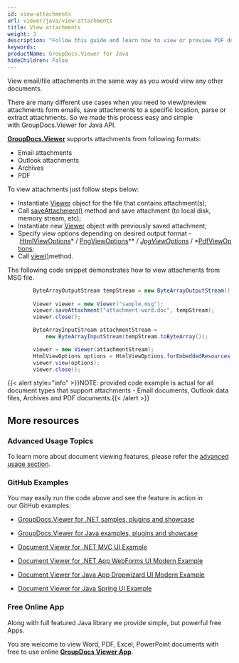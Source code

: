 ```yaml
---
id: view-attachments
url: viewer/java/view-attachments
title: View attachments
weight: 3
description: "Follow this guide and learn how to view or preview PDF document, Outlook data file or email attachments with file viewer by GroupDocs."
keywords: 
productName: GroupDocs.Viewer for Java
hideChildren: False
---
```

View email/file attachments in the same way as you would view any other documents.

There are many different use cases when you need to view/preview attachments form emails, save attachments to a specific location, parse or extract attachments. So we made this process easy and simple with GroupDocs.Viewer for Java API.

[**GroupDocs.Viewer**](https://products.groupdocs.com/viewer/java) supports attachments from following formats:

*   Email attachments
*   Outlook attachments
*   Archives
*   PDF

To view attachments just follow steps below:

*   Instantiate [Viewer](https://apireference.groupdocs.com/java/viewer/com.groupdocs.viewer/Viewer) object for the file that contains attachment(s);
*   Call [saveAttachment()](https://apireference.groupdocs.com/java/viewer/com.groupdocs.viewer/Viewer#saveAttachment(java.lang.String,%20java.io.OutputStream)) method and save attachment (to local disk, memory stream, etc);
*   Instantiate new [Viewer](https://apireference.groupdocs.com/net/viewer/groupdocs.viewer/viewer) object with previously saved attachment;
*   Specify view options depending on desired output format - [HtmlViewOptions](https://apireference.groupdocs.com/java/viewer/com.groupdocs.viewer.options/HtmlViewOptions)* / [PngViewOptions](https://apireference.groupdocs.com/java/viewer/com.groupdocs.viewer.options/PngViewOptions)** / *[JpgViewOptions](https://apireference.groupdocs.com/java/viewer/com.groupdocs.viewer.options/JpgViewOptions)* / *[PdfViewOptions](https://apireference.groupdocs.com/java/viewer/com.groupdocs.viewer.options/PdfViewOptions);
*   Call [view()](https://apireference.groupdocs.com/java/viewer/com.groupdocs.viewer/Viewer#view(com.groupdocs.viewer.options.ViewOptions))method.

The following code snippet demonstrates how to view attachments from MSG file.

```csharp
		ByteArrayOutputStream tempStream = new ByteArrayOutputStream();
                   
        Viewer viewer = new Viewer("sample.msg");
        viewer.saveAttachment("attachment-word.doc", tempStream);
        viewer.close();             

        ByteArrayInputStream attachmentStream = 
            new ByteArrayInputStream(tempStream.toByteArray());

        viewer = new Viewer(attachmentStream);
        HtmlViewOptions options = HtmlViewOptions.forEmbeddedResources("page_{0}.html");
        viewer.view(options);
        viewer.close();


```

{{< alert style="info" >}}NOTE: provided code example is actual for all document types that support attachments - Email documents, Outlook data files, Archives and PDF documents.{{< /alert >}}

## More resources

### Advanced Usage Topics

To learn more about document viewing features, please refer the [advanced usage section](Advanced%2Busage.html).

### GitHub Examples

You may easily run the code above and see the feature in action in our GitHub examples:

*   [GroupDocs.Viewer for .NET samples, plugins and showcase](https://github.com/groupdocs-viewer/GroupDocs.Viewer-for-.NET)
    
*   [GroupDocs.Viewer for Java examples, plugins and showcase](https://github.com/groupdocs-viewer/GroupDocs.Viewer-for-Java)
    
*   [Document Viewer for .NET MVC UI Example](https://github.com/groupdocs-viewer/GroupDocs.Viewer-for-.NET-MVC) 
    
*   [Document Viewer for .NET App WebForms UI Modern Example](https://github.com/groupdocs-viewer/GroupDocs.Viewer-for-.NET-WebForms)
    
*   [Document Viewer for Java App Dropwizard UI Modern Example](https://github.com/groupdocs-viewer/GroupDocs.Viewer-for-Java-Dropwizard)
    
*   [Document Viewer for Java Spring UI Example](https://github.com/groupdocs-viewer/GroupDocs.Viewer-for-Java-Spring)
    

### Free Online App

Along with full featured Java library we provide simple, but powerful free Apps.

You are welcome to view Word, PDF, Excel, PowerPoint documents with free to use online **[GroupDocs Viewer App](https://products.groupdocs.app/viewer)**.
